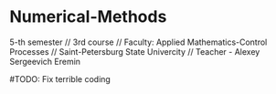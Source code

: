 # Numerical-Methods
5-th semester // 3rd course // Faculty: Applied Mathematics-Control Processes // Saint-Petersburg State Univercity // Teacher - Alexey Sergeevich Eremin

#TODO:
Fix terrible coding
